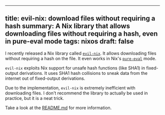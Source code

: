 ------------------------------------------------------
title: evil-nix: download files without requiring a hash
summary: A Nix library that allows downloading files without requiring a hash, even in pure-eval mode
tags: nixos
draft: false
------------------------------------------------------

I recently released a Nix library called
[`evil-nix`](https://github.com/cdepillabout/evil-nix).  It allows downloading
files without requiring a hash on the file.  It even works in Nix's
[`pure-eval`](https://nixos.org/manual/nix/stable/command-ref/conf-file.html#conf-pure-eval)
mode.

`evil-nix` exploits Nix support for unsafe hash functions (like SHA1) in
fixed-output derivations. It uses SHA1 hash collisions to sneak data from the
internet out of fixed-output derivations.

Due to the implementation, `evil-nix` is extremely inefficient with downloading
files. I don't recommend the library to actually be used in practice, but it is
a neat trick.

Take a look at the [README.md](https://github.com/cdepillabout/evil-nix#readme)
for more information.
